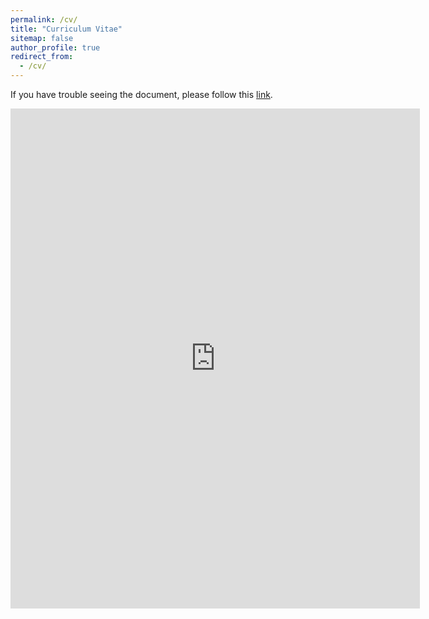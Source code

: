 ```yaml
---
permalink: /cv/
title: "Curriculum Vitae"
sitemap: false
author_profile: true
redirect_from: 
  - /cv/
---
```

If you have trouble seeing the document, please follow this [link](http://jacobo-ferrer.github.io/files/resume_jacobo_ferrer.pdf).

<embed src="https://jacobo-ferrer.github.io/files/resume_jacobo_ferrer.pdf" type="application/pdf" width='130%' height='800px' />
